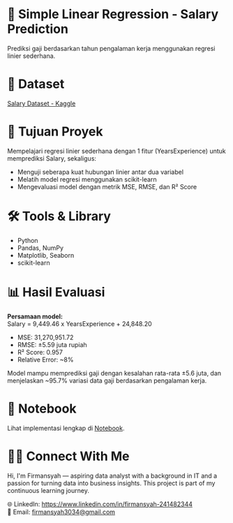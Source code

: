 # 🧠 Simple Linear Regression - Salary Prediction
Prediksi gaji berdasarkan tahun pengalaman kerja menggunakan regresi linier sederhana.

# 📂 Dataset
[Salary Dataset - Kaggle](https://www.kaggle.com/datasets/abhishek14398/salary-dataset-simple-linear-regression)

# 🎯 Tujuan Proyek
Mempelajari regresi linier sederhana dengan 1 fitur (YearsExperience) untuk memprediksi Salary, sekaligus:
- Menguji seberapa kuat hubungan linier antar dua variabel
- Melatih model regresi menggunakan scikit-learn
- Mengevaluasi model dengan metrik MSE, RMSE, dan R² Score

# 🛠️ Tools & Library
- Python
- Pandas, NumPy
- Matplotlib, Seaborn
- scikit-learn

# 📊 Hasil Evaluasi
**Persamaan model:**  
Salary = 9,449.46 x YearsExperience + 24,848.20

- MSE: 31,270,951.72
- RMSE: ±5.59 juta rupiah
- R² Score: 0.957
- Relative Error: ~8%

Model mampu memprediksi gaji dengan kesalahan rata-rata ±5.6 juta, dan menjelaskan ~95.7% variasi data gaji berdasarkan pengalaman kerja.


# 📎 Notebook
Lihat implementasi lengkap di [Notebook](/Salary%20_LinearRegression.ipynb).

# 🙋‍♂️ Connect With Me
Hi, I'm Firmansyah — aspiring data analyst with a background in IT and a passion for turning data into business insights. This project is part of my continuous learning journey.

🌐 LinkedIn: https://www.linkedin.com/in/firmansyah-241482344  
📁 Email: firmansyah3034@gmail.com